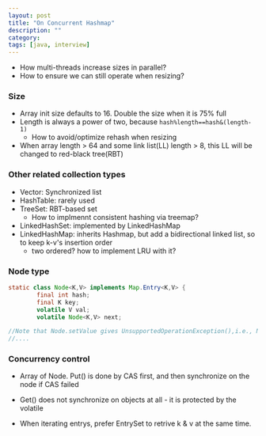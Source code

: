 ```yaml
---
layout: post
title: "On Concurrent Hashmap"
description: ""
category: 
tags: [java, interview]
---
```


* How multi-threads increase sizes in parallel?
* How to ensure we can still operate when resizing?

### Size
* Array init size defaults to 16. Double the size when it is 75% full
* Length is always a power of two, because `hash%length==hash&(length-1)`
  * How to avoid/optimize rehash when resizing
* When array length > 64 and some link list(LL) length > 8, this LL will be changed to red-black tree(RBT)

### Other related collection types

* Vector: Synchronized list
* HashTable: rarely used
* TreeSet: RBT-based set
  * How to implmennt consistent hashing via treemap?
* LinkedHashSet: implemented by LinkedHashMap
* LinkedHashMap: inherits Hashmap, but add a bidirectional linked list, so to keep k-v's insertion order
  * two ordered? how to implement LRU with it?

### Node type

```java
static class Node<K,V> implements Map.Entry<K,V> {
        final int hash;
        final K key;
        volatile V val;
        volatile Node<K,V> next;

//Note that Node.setValue gives UnsupportedOperationException(),i.e., Node itself is immutable
//....
```

### Concurrency control

* Array of Node. Put() is done by CAS first, and then synchronize on the node if CAS failed
* Get() does not synchronize on objects at all - it is protected by the volatile

* When iterating entrys, prefer EntrySet to retrive k & v at the same time.
